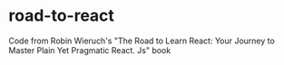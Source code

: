 # road-to-react
Code from Robin Wieruch's "The Road to Learn React: Your Journey to Master Plain Yet Pragmatic React. Js" book
